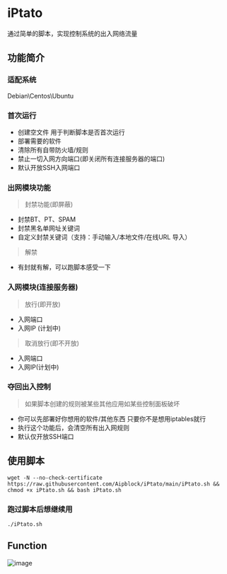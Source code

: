 # iPtato
通过简单的脚本，实现控制系统的出入网络流量
## 功能简介
### 适配系统
Debian\Centos\Ubuntu
### 首次运行
- 创建空文件 用于判断脚本是否首次运行
- 部署需要的软件
- 清除所有自带防火墙/规则
- 禁止一切入网方向端口(即关闭所有连接服务器的端口)
- 默认开放SSH入网端口

### 出网模块功能
> 封禁功能(即屏蔽)
- 封禁BT、PT、SPAM
- 封禁黑名单网址关键词 <blocklist>
- 自定义封禁关键词（支持：手动输入/本地文件/在线URL 导入）
> 解禁
- 有封就有解，可以跑脚本感受一下

### 入网模块(连接服务器)
> 放行(即开放)
- 入网端口
- 入网IP (计划中)

> 取消放行(即不开放)
- 入网端口
- 入网IP(计划中)

### 夺回出入控制
> 如果脚本创建的规则被某些其他应用如某些控制面板破坏
- 你可以先部署好你想用的软件/其他东西 只要你不是想用iptables就行
- 执行这个功能后，会清空所有出入网规则
- 默认仅开放SSH端口


## 使用脚本
```ssh
wget -N --no-check-certificate https://raw.githubusercontent.com/Aipblock/iPtato/main/iPtato.sh && chmod +x iPtato.sh && bash iPtato.sh
```

### 跑过脚本后想继续用
```ssh
./iPtato.sh
```

## Function
![image](https://user-images.githubusercontent.com/113791222/191405756-4a7a98fe-6302-4299-b512-6052fa28cf19.png)



